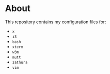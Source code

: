 # About

This repository contains my configuration files for:

- `x`
- `i3`
- `bash`
- `xterm`
- `w3m`
- `mutt` 
- `zathura`
- `vim`
